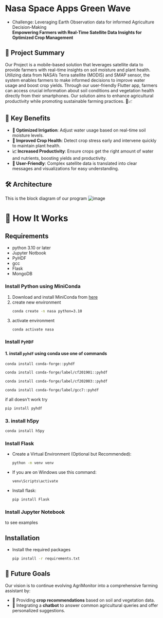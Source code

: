 # Nasa Space Apps Green Wave
* Challenge: Leveraging Earth Observation data for informed Agriculture Decision-Making <br/>
 **Empowering Farmers with Real-Time Satellite Data Insights for Optimized Crop Management**

## 🌟 Project Summary

Our Project is a mobile-based solution that leverages satellite data to provide farmers with real-time insights on soil moisture and plant health. Utilizing data from NASA’s Terra satellite (MODIS) and SMAP sensor, the system enables farmers to make informed decisions to improve water usage and boost crop yields. Through our user-friendly Flutter app, farmers can access crucial information about soil conditions and vegetation health directly from their smartphones. Our solution aims to enhance agricultural productivity while promoting sustainable farming practices. 🌱📈

## 🌟 Key Benefits

- **🚿 Optimized Irrigation**: Adjust water usage based on real-time soil moisture levels.
- **🌿 Improved Crop Health**: Detect crop stress early and intervene quickly to maintain plant health.
- **📈 Increased Productivity**: Ensure crops get the right amount of water and nutrients, boosting yields and productivity.
- **📱 User-Friendly**: Complex satellite data is translated into clear messages and visualizations for easy understanding.
## 🛠️ Architecture
This is the block diagram of our program
![image](https://github.com/user-attachments/assets/d95da488-c529-4d4a-814c-9dcedeb7a55d)

# 📱 How It Works
## Requirements
* python 3.10 or later
* Jupyter Notbook
* PyHDF
* gcc
* Flask
* MongoDB
### Install Python using MiniConda
1. Download and install MiniConda from [here](https://docs.anaconda.com/miniconda/#quick-command-line-install)
2. create new environment
    ```bash
    conda create -n nasa python=3.10
    ```
3. activate environment
    ```bash
    conda activate nasa
    ```
### Install `PyHDF`

#### 1. install `pyhdf` using conda use one of commands
    
```bash
conda install conda-forge::pyhdf
```
    
```bash
conda install conda-forge/label/cf201901::pyhdf
```
```bash
conda install conda-forge/label/cf202003::pyhdf
```
```bash
conda install conda-forge/label/gcc7::pyhdf 
```

if all doesn't work try

```bash
pip install pyhdf
```
### 3. install h5py
```bash
conda install h5py
```
### Install Flask 
- Create a Virtual Environment (Optional but Recommended):
  ```sh
  python -m venv venv
  ```
- If you are on Windows use this command:
  ```sh
  venv\Scripts\activate
  ```
- Install flask:
  ```sh
  pip install Flask
  ```
  
### Install Jupyter Notebook
to see examples 

## Installation
* Install the required packages
    ```bash
    pip install -r requirements.txt
    ```
## 🎯 Future Goals

Our vision is to continue evolving AgriMonitor into a comprehensive farming assistant by:

- 🌾 Providing **crop recommendations** based on soil and vegetation data.
- 🤖 Integrating a **chatbot** to answer common agricultural queries and offer personalized suggestions.

